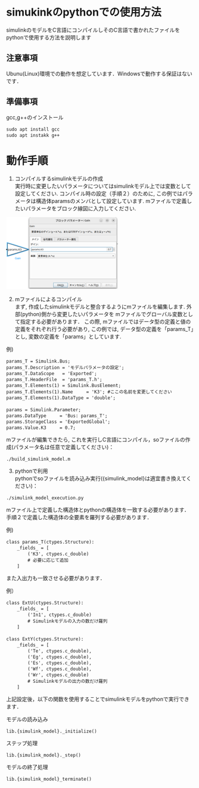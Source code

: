 # simukinkのpythonでの使用方法
simulinkのモデルをC言語にコンパイルしそのC言語で書かれたファイルをpythonで使用する方法を説明します
## 注意事項
Ubunu(Linux)環境での動作を想定しています．Windowsで動作する保証はないです．
## 準備事項
gcc,g++のインストール
  ```console
  sudo apt install gcc
  sudo apt instakk g++
  ```

# 動作手順
1. コンパイルするsimulinkモデルの作成<br>
 実行時に変更したいパラメータについてはsimulinkモデル上では変数として設定してください. コンパイル時の設定（手順２）のために, この例ではパラメータは構造体paramsのメンバとして設定しています. 
mファイルで定義したいパラメータをブロック線図に入力してください.<br>

<img src="./docs/image.png" width=300 alt="Total net revenue F for various BESS sizes"/>


2. mファイルによるコンパイル<br>
 まず, 作成したsimulinkモデルと整合するようにmファイルを編集します. 
 外部(python)側から変更したいパラメータを mファイルでグローバル変数として指定する必要があります．
 この際, mファイルではデータ型の定義と値の定義をそれぞれ行う必要があり, この例では, データ型の定義を「params_T」とし, 変数の定義を「params」としています. 

例)
```console
params_T = Simulink.Bus;
params_T.Description = 'モデルパラメータの設定';
params_T.DataScope   = 'Exported';
params_T.HeaderFile  = 'params_T.h';
params_T.Elements(1) = Simulink.BusElement;
params_T.Elements(1).Name     = 'K3'; #ここの名前を変更してください
params_T.Elements(1).DataType = 'double';

params = Simulink.Parameter;
params.DataType     = 'Bus: params_T';
params.StorageClass = 'ExportedGlobal';
params.Value.K3     = 0.7;

```

 mファイルが編集できたら, これを実行しC言語にコンパイル，soファイルの作成(パラメータ名は任意で定義してください)：
```console
./build_simulink_model.m
```


3. pythonで利用<br>
pythonでsoファイルを読み込み実行({simulink_model}は適宜書き換えてください)：
  ```console
  ./simulink_model_execution.py
  ```

mファイル上で定義した構造体とpythonの構造体を一致する必要があります．手順２で定義した構造体の全要素を羅列する必要があります．

例)
```console
class params_T(ctypes.Structure):
    _fields_ = [
        ('K3', ctypes.c_double)
        # 必要に応じて追加
    ]
```

また入出力も一致させる必要があります．

例）
```console
class ExtU(ctypes.Structure):
    _fields_ = [
        ('In1', ctypes.c_double)
        # Simulinkモデルの入力の数だけ羅列
    ]

class ExtY(ctypes.Structure):
    _fields_ = [
        ('Te', ctypes.c_double),
        ('Eg', ctypes.c_double),
        ('Es', ctypes.c_double),
        ('Wf', ctypes.c_double),
        ('Wr', ctypes.c_double)
        # Simulinkモデルの出力の数だけ羅列
    ]
```
上記設定後，以下の関数を使用することでsimulinkモデルをpythonで実行できます．

  モデルの読み込み
  ```console
  lib.{simulink_model}._initialize()
  ```
  ステップ処理
  ```console
  lib.{simulink_model}._step()
  ```
  モデルの終了処理
  ```console
  lib.{simulink_model}_terminate()
  ```
